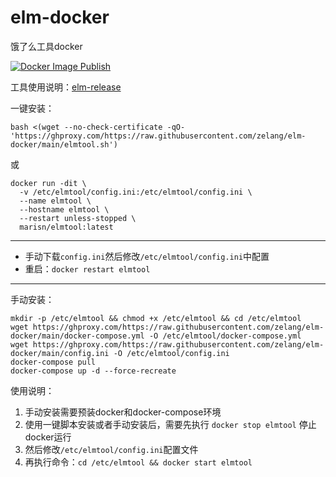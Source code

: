 # elm-docker
 饿了么工具docker
 
 [![Docker Image Publish](https://github.com/zelang/elm-docker/actions/workflows/docker-publish.yml/badge.svg)](https://github.com/zelang/elm-docker/actions/workflows/docker-publish.yml)
 
 工具使用说明：[elm-release](https://github.com/zelang/elm-release)
 
一键安装：
```shell
bash <(wget --no-check-certificate -qO- 'https://ghproxy.com/https://raw.githubusercontent.com/zelang/elm-docker/main/elmtool.sh')
```

或

```shell
docker run -dit \
  -v /etc/elmtool/config.ini:/etc/elmtool/config.ini \
  --name elmtool \
  --hostname elmtool \
  --restart unless-stopped \
  marisn/elmtool:latest
```
----
- 手动下载`config.ini`然后修改`/etc/elmtool/config.ini`中配置
- 重启：`docker restart elmtool`
----
手动安装：
```shell
mkdir -p /etc/elmtool && chmod +x /etc/elmtool && cd /etc/elmtool
wget https://ghproxy.com/https://raw.githubusercontent.com/zelang/elm-docker/main/docker-compose.yml -O /etc/elmtool/docker-compose.yml
wget https://ghproxy.com/https://raw.githubusercontent.com/zelang/elm-docker/main/config.ini -O /etc/elmtool/config.ini
docker-compose pull
docker-compose up -d --force-recreate
```

使用说明：

1. 手动安装需要预装docker和docker-compose环境
2. 使用一键脚本安装或者手动安装后，需要先执行 `docker stop elmtool` 停止docker运行
3. 然后修改`/etc/elmtool/config.ini`配置文件
4. 再执行命令：`cd /etc/elmtool && docker start elmtool`

